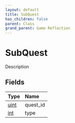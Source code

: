 ```yaml
---
layout: default
title: SubQuest
has_children: false
parent: Class
grand_parent: Game Reflection
---
```

# SubQuest
Description 

## Fields
| Type | Name |
|:-------------|:--------------|
| [uint](/game-reflection/components/uint.md) | quest_id |
| [int](/game-reflection/enums/int.md) | type |
